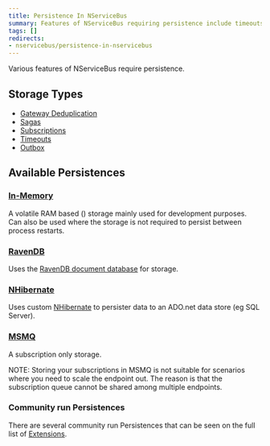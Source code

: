 ```yaml
---
title: Persistence In NServiceBus
summary: Features of NServiceBus requiring persistence include timeouts, sagas, and subscription storage.
tags: []
redirects:
- nservicebus/persistence-in-nservicebus
---
```


Various features of NServiceBus require persistence. 

## Storage Types

 * [Gateway Deduplication](/nservicebus/gateway/)
 * [Sagas](/nservicebus/sagas/)
 * [Subscriptions](/nservicebus/sagas/)
 * [Timeouts](/nservicebus/sagas/#timeouts)
 * [Outbox](/nservicebus/outbox/)

## Available Persistences

### [In-Memory](in-memory.md)

A volatile RAM based () storage mainly used for development purposes. Can also be used where the storage is not required to persist between process restarts.

### [RavenDB](/nservicebus/ravendb/)

Uses the [RavenDB document database](http://ravendb.net/) for storage.

### [NHibernate](/nservicebus/nhibernate/)

Uses custom [NHibernate](http://nhibernate.info/) to persister data to an ADO.net data store (eg SQL Server).

### [MSMQ](/nservicebus/msmq)

A subscription only storage.

NOTE: Storing your subscriptions in MSMQ is not suitable for scenarios where you need to scale the endpoint out. The reason is that the subscription queue cannot be shared among multiple endpoints. 

### Community run Persistences

There are several community run Persistences that can be seen on the full list of [Extensions](/platform/extensions.md#persisters).
